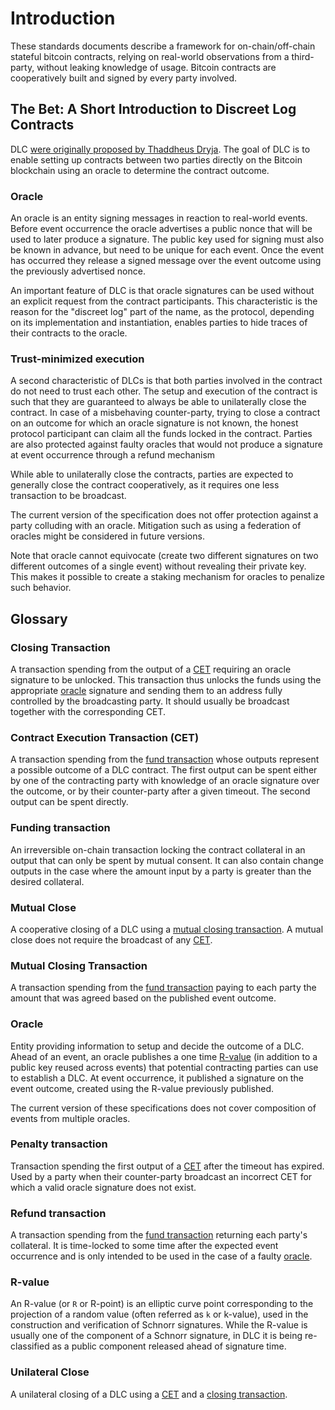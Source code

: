 # Introduction

These standards documents describe a framework for on-chain/off-chain stateful bitcoin contracts, relying on real-world observations from a third-party, without leaking knowledge of usage.
Bitcoin contracts are cooperatively built and signed
by every party involved.

## The Bet: A Short Introduction to Discreet Log Contracts

DLC [were originally proposed by Thaddheus Dryja](https://adiabat.github.io/dlc.pdf).
The goal of DLC is to enable setting up contracts between two parties directly on the Bitcoin blockchain using an oracle to determine the contract outcome.

### Oracle

An oracle is an entity signing messages in reaction to real-world events.
Before event occurrence the oracle advertises a public nonce that will be used to later produce a signature.
The public key used for signing must also be known in advance, but need to be unique for each event.
Once the event has occurred they release a signed message over the event outcome using the previously advertised nonce.

An important feature of DLC is that oracle signatures can be used without an explicit request from the contract participants.
This characteristic is the reason for the "discreet log" part of the name, as the protocol, depending on its implementation and instantiation, enables parties to hide traces of their contracts to the oracle.

### Trust-minimized execution

A second characteristic of DLCs is that both parties involved in the contract do not need to trust each other.
The setup and execution of the contract is such that they are guaranteed to always be able to unilaterally close the contract.
In case of a misbehaving counter-party, trying to close a contract on an outcome for which an oracle signature is not known, the honest protocol participant can claim all the funds locked in the contract.
Parties are also protected against faulty oracles that would not produce a signature at event occurrence through a refund mechanism

While able to unilaterally close the contracts, parties are expected to generally close the contract cooperatively, as it requires one less transaction to be broadcast.

The current version of the specification does not offer protection against a party colluding with an oracle.
Mitigation such as using a federation of oracles might be considered in future versions.

Note that oracle cannot equivocate (create two different signatures on two different outcomes of a single event) without revealing their private key.
This makes it possible to create a staking mechanism for oracles to penalize such behavior.

## Glossary

### Closing Transaction

A transaction spending from the output of a [CET](#contract-execution-transaction-cet) requiring an oracle signature to be unlocked.
This transaction thus unlocks the funds using the appropriate [oracle](#oracle) signature and sending them to an address fully controlled by the broadcasting party.
It should usually be broadcast together with the corresponding CET.

### Contract Execution Transaction (CET)

A transaction spending from the [fund transaction](#fund-transaction) whose outputs represent a possible outcome of a DLC contract.
The first output can be spent either by one of the contracting party with knowledge of an oracle signature over the outcome, or by their counter-party after a given timeout.
The second output can be spent directly.

### Funding transaction

An irreversible on-chain transaction locking the contract collateral in an output that can only be spent by mutual consent.
It can also contain change outputs in the case where the amount input by a party is greater than the desired collateral.

### Mutual Close

A cooperative closing of a DLC using a [mutual closing transaction](#mutual-closing-transaction).
A mutual close does not require the broadcast of any [CET](#contract-execution-transaction-cet).

### Mutual Closing Transaction

A transaction spending from the [fund transaction](#fund-transaction) paying to each party the amount that was agreed based on the published event outcome.

### Oracle

Entity providing information to setup and decide the outcome of a DLC.
Ahead of an event, an oracle publishes a one time [R-value](#r-value) (in addition to a public key reused across events) that potential contracting parties can use to establish a DLC.
At event occurrence, it published a signature on the event outcome, created using the R-value previously published.

The current version of these specifications does not cover composition of events from multiple oracles.

### Penalty transaction

Transaction spending the first output of a [CET](#contract-execution-transaction-cet) after the timeout has expired.
Used by a party when their counter-party broadcast an incorrect CET for which a valid oracle signature does not exist.

### Refund transaction

A transaction spending from the [fund transaction](#fund-transaction) returning each party's collateral.
It is time-locked to some time after the expected event occurrence and is only intended to be used in the case of a faulty [oracle](#oracle).

### R-value

An R-value (or `R` or R-point) is an elliptic curve point corresponding to the projection of a random value (often referred as `k` or k-value), used in the construction and verification of Schnorr signatures.
While the R-value is usually one of the component of a Schnorr signature, in DLC it is being re-classified as a public component released ahead of signature time.

### Unilateral Close

A unilateral closing of a DLC using a [CET](#contract-execution-transaction-cet) and a [closing transaction](#closing-transaction).
